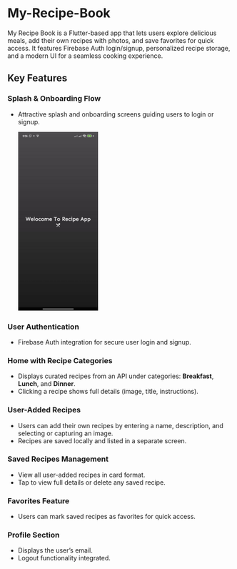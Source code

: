 # My-Recipe-Book

My Recipe Book is a Flutter-based app that lets users explore delicious meals, add their own recipes with photos, and save favorites for quick access. It features Firebase Auth login/signup, personalized recipe storage, and a modern UI for a seamless cooking experience.

## Key Features

### Splash & Onboarding Flow
- Attractive splash and onboarding screens guiding users to login or signup.

  <img src="https://github.com/FatimaFizaFatima/My-Recipe-Book/blob/main/splashscreen.jpg?raw=true" height="400">

### User Authentication
- Firebase Auth integration for secure user login and signup.

### Home with Recipe Categories
- Displays curated recipes from an API under categories: **Breakfast**, **Lunch**, and **Dinner**.
- Clicking a recipe shows full details (image, title, instructions).

### User-Added Recipes
- Users can add their own recipes by entering a name, description, and selecting or capturing an image.
- Recipes are saved locally and listed in a separate screen.

### Saved Recipes Management
- View all user-added recipes in card format.
- Tap to view full details or delete any saved recipe.

### Favorites Feature
- Users can mark saved recipes as favorites for quick access.

### Profile Section
- Displays the user’s email.
- Logout functionality integrated.



